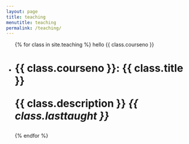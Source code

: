 ```yaml
---
layout: page
title: teaching
menutitle: teaching
permalink: /teaching/
---
```


<ul class="class-list">
{% for class in site.teaching %}
hello
{{ class.courseno }}
<li>
<h1 class="class-title">
  <span>{{ class.courseno }}: {{ class.title }}</span>

  {{ class.description }}
  <em>{{ class.lasttaught }}</em>

</h1>
</li>
{% endfor %}
